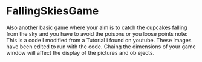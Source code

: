 # FallingSkiesGame

Also another basic game where your aim is to catch the cupcakes falling from the sky and you have to avoid the poisons or you loose points
note: This is a code I modified from a Tutorial i found on youtube.
These images have been edited to run with the code. Chaing the dimensions of your game window will affect  the display of the pictures and ob ejects.

